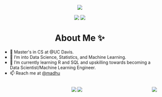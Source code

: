 <p align="center">
  <a href="https://www.linkedin.com/in/vmadhuuu/" target="_blank"><img src="https://img.shields.io/badge/linkedin-%230077B5.svg?&style=for-the-badge&logo=linkedin&logoColor=white" /></a>
  <br />
  <br />
  <a href="https://github.com/vmadhuuu"><img src="https://komarev.com/ghpvc/?username=codebuildder&label=Profile%20views&color=E97451&style=for-the-badge" /></a>
  <a href="https://wakatime.com/@vmadhuuu"><img src="https://wakatime.com/badge/user/5c131e41-38d9-465e-81af-af1734309a21.svg?style=for-the-badge&color=blue"/></a>
</a>
</p>

<h1 align="center">About Me ✨</h1>
<ul style="list-style-type:square">
<li>👋 Master's in CS at @UC Davis.</li>
<li>👀 I’m into Data Science, Statistics, and Machine Learning.</li>
<li>🌱 I’m currently learning R and SQL and upskilling towards becoming a Data Scientist/Machine Learning Engineer.</li>
<li>📫 Reach me at <a href = "https://madhuu.dev/" target = "_blank">@madhu</a></li>
</ul>
<br>
<div align="center">
<img src="https://github-readme-stats.vercel.app/api?username=vmadhuuu&theme=nightowl&count_private=true&include_all_commits=true&border_radius=20&show_icons=true&custom_title=%20My%20GitHub%20Stats%20"/>
<img align="right" src="https://github-readme-streak-stats.herokuapp.com/?user=vmadhuuu&theme=nightowl&border_radius=20" />
<img src="https://github-readme-stats.vercel.app/api/top-langs/?username=vmadhuuu&langs_count=8&theme=nightowl&layout=donut&custom_title=%23%20Most%20Used%20Languages&show_icons=true" />
</div>

<!---
vmadhuuu/vmadhuuu is a ✨ special ✨ repository because its `README.md` (this file) appears on your GitHub profile.
You can click the Preview link to take a look at your changes.
--->
